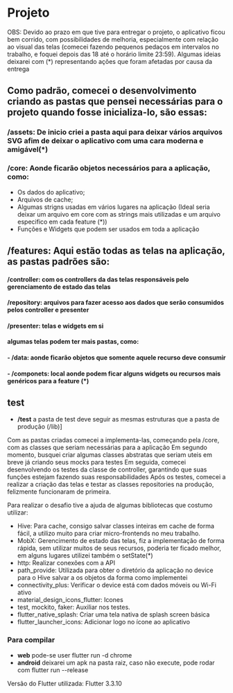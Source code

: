 # Projeto
OBS: Devido ao prazo em que tive para entregar o projeto, o aplicativo ficou bem corrido, com possibilidades de melhoria, especialmente com relação ao visual das telas (comecei fazendo pequenos pedaços em intervalos no trabalho, e foquei depois das 18 até o horário limite 23:59).
Algumas ideias deixarei com (*) representando ações que foram afetadas por causa da entrega

## Como padrão, comecei o desenvolvimento criando as pastas que pensei necessárias para o projeto quando fosse inicializa-lo, são essas:

### **/assets**: De inicio criei a pasta aqui para deixar vários arquivos SVG afim de deixar o aplicativo com uma cara moderna e amigável(*)
### **/core**: Aonde ficarão objetos necessários para a aplicação, como:
* Os dados do aplicativo; 
* Arquivos de cache; 
* Algumas strigns usadas em vários lugares na aplicação (Ideal seria deixar um arquivo em core com as strings mais utilizadas e um arquivo especifico em cada feature (*))
* Funções e Widgets que podem ser usados em toda a aplicação
## **/features**: Aqui estão todas as telas na aplicação, as pastas padrões são:
#### /controller: com os controllers da das telas responsáveis pelo gerenciamento de estado das telas
#### /repository: arquivos para fazer acesso aos dados que serão consumidos pelos controller e presenter
#### /presenter: telas e widgets em si
#### algumas telas podem ter mais pastas, como:
#### - /data: aonde ficarão objetos que somente aquele recurso deve consumir
#### - /componets: local aonde podem ficar alguns widgets ou recursos mais genéricos para a feature (*)

## test
- **/test** a pasta de test deve seguir as mesmas estruturas que a pasta de produção (/lib)]

Com as pastas criadas comecei a implementa-las, começando pela /core, com as classes que seriam necessárias para a aplicação
Em segundo momento, busquei criar algumas classes abstratas que seriam uteis em breve já criando seus mocks para testes
Em seguida, comecei desenvolvendo os testes da classe de controller, garantindo que suas funções estejam fazendo suas responsabilidades
Após os testes, comecei a realizar a criação das telas e testar as classes repositories na produção, felizmente funcionaram de primeira.

Para realizar o desafio tive a ajuda de algumas bibliotecas que costumo utilizar:
- Hive: Para cache, consigo salvar classes inteiras em cache de forma fácil, a utilizo muito para criar micro-frontends no meu trabalho.
- MobX: Gerencimento de estado das telas, fiz a implementação de forma rápida, sem utilizar muitos de seus recursos, poderia ter ficado melhor, em alguns lugares utilizei também o setState(*)
- http: Realizar conexões com a API
- path_provide: Utilizada para obter o diretório da aplicação no device para o Hive salvar a os objetos da forma como implementei 
- connectivity_plus: Verificar o device está com dados móveis ou Wi-Fi ativo
- material_design_icons_flutter: Icones
- test, mockito, faker: Auxiliar nos testes.
- flutter_native_splash: Criar uma tela nativa de splash screen básica
- flutter_launcher_icons: Adicionar logo no ícone ao aplicativo

### Para compilar 
- **web** pode-se user flutter run -d chrome
- **android** deixarei um apk na pasta raiz, caso não execute, pode rodar com flutter run --release 
 
Versão do Flutter utilizada: Flutter 3.3.10

